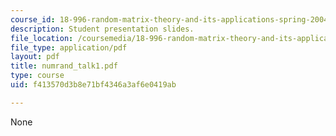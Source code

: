```yaml
---
course_id: 18-996-random-matrix-theory-and-its-applications-spring-2004
description: Student presentation slides.
file_location: /coursemedia/18-996-random-matrix-theory-and-its-applications-spring-2004/f413570d3b8e71bf4346a3af6e0419ab_numrand_talk1.pdf
file_type: application/pdf
layout: pdf
title: numrand_talk1.pdf
type: course
uid: f413570d3b8e71bf4346a3af6e0419ab

---
```

None
